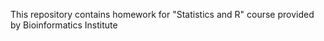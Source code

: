 This repository contains homework for "Statistics and R" course provided by Bioinformatics Institute
